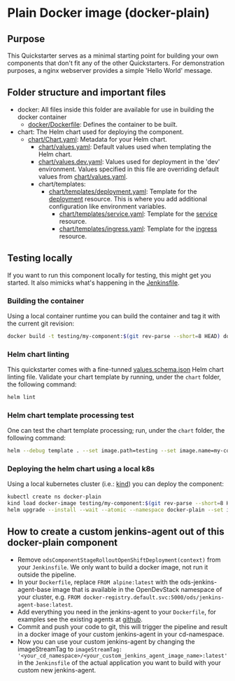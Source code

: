 # Plain Docker image (docker-plain)

## Purpose

This Quickstarter serves as a minimal starting point for building your own components that don't fit any of the other Quickstarters.
For demonstration purposes, a nginx webserver provides a simple 'Hello World' message.

## Folder structure and important files

- docker: All files inside this folder are available for use in building the docker container
  - [docker/Dockerfile](docker/Dockerfile): Defines the container to be built.
- chart: The Helm chart used for deploying the component.
  - [chart/Chart.yaml](chart/Chart.yaml): Metadata for your Helm chart.
    - [chart/values.yaml](chart/values.yaml): Default values used when templating the Helm chart.
    - [chart/values.dev.yaml](chart/values.dev.yaml): Values used for deployment in the 'dev' environment. Values specified in this file are overriding default values from [chart/values.yaml](chart/values.yaml).
    - chart/templates:
      - [chart/templates/deployment.yaml](chart/templates/deployment.yaml): Template for the [deployment](https://kubernetes.io/docs/concepts/workloads/controllers/deployment/) resource. This is where you add additional configuration like environment variables.
        - [chart/templates/service.yaml](chart/templates/service.yaml): Template for the [service](https://kubernetes.io/docs/concepts/services-networking/service/) resource.
        - [chart/templates/ingress.yaml](chart/templates/ingress.yaml): Template for the [ingress](https://kubernetes.io/docs/concepts/services-networking/ingress/) resource.

## Testing locally

If you want to run this component locally for testing, this might get you started.
It also mimicks what's happening in the [Jenkinsfile](Jenkinsfile).

### Building the container

Using a local container runtime you can build the container and tag it with the current git revision:

```bash
docker build -t testing/my-component:$(git rev-parse --short=8 HEAD) docker/
```

### Helm chart linting

This quickstarter comes with a fine-tunned [values.schema.json](chart/values.schema.json) Helm chart linting file.
Validate your chart template by running, under the `chart` folder, the following command:

```bash
helm lint
```

### Helm chart template processing test

One can test the chart template processing; run, under the `chart` folder, the following command:

```bash
helm --debug template . --set image.path=testing --set image.name=my-component --set image.tag=$(git rev-parse --short=8 HEAD)
```

### Deploying the helm chart using a local k8s

Using a local kubernetes cluster (i.e.: [kind](https://kind.sigs.k8s.io/)) you can deploy the component:

```bash
kubectl create ns docker-plain
kind load docker-image testing/my-component:$(git rev-parse --short=8 HEAD)
helm upgrade --install --wait --atomic --namespace docker-plain --set image.path=testing --set image.name=my-component --set image.tag=$(git rev-parse --short=8 HEAD) docker-plain chart
```

## How to create a custom jenkins-agent out of this docker-plain component
- Remove `odsComponentStageRolloutOpenShiftDeployment(context)` from your `Jenkinsfile`. We only want to build a docker image, not run it outside the pipeline.
- In your `Dockerfile`, replace `FROM alpine:latest` with the ods-jenkins-agent-base image that is available in the OpenDevStack namespace of your cluster, e.g. `FROM docker-registry.default.svc:5000/ods/jenkins-agent-base:latest`.
- Add everything you need in the jenkins-agent to your `Dockerfile`, for examples see the existing agents at [github](https://github.com/opendevstack/ods-quickstarters/tree/master/common/jenkins-agents).
- Commit and push your code to git, this will trigger the pipeline and result in a docker image of your custom jenkins-agent in your cd-namespace.
- Now you can use your custom jenkins-agent by changing the imageStreamTag to `imageStreamTag: '<your_cd_namespace>/<your_custom_jenkins_agent_image_name>:latest'` in the `Jenkinsfile` of the actual application you want to build with your custom new jenkins-agent.

